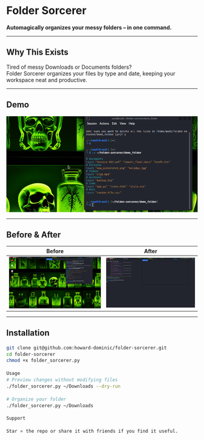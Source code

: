 # Folder Sorcerer

**Automagically organizes your messy folders – in one command.**

---

## Why This Exists
Tired of messy Downloads or Documents folders?  
Folder Sorcerer organizes your files by type and date, keeping your workspace neat and productive.

---

## Demo
![Folder Sorcerer Demo](demo.gif)

---

## Before & After
| Before | After |
|--------|-------|
| ![before](before.png) | ![after](after.png) |

---

## Installation
```bash
git clone git@github.com:howard-dominic/folder-sorcerer.git
cd folder-sorcerer
chmod +x folder_sorcerer.py

Usage
# Preview changes without modifying files
./folder_sorcerer.py ~/Downloads --dry-run

# Organize your folder
./folder_sorcerer.py ~/Downloads

Support

Star ⭐ the repo or share it with friends if you find it useful.
